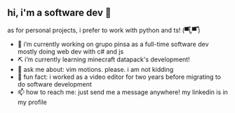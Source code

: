 ## hi, i'm a software dev 👋

as for personal projects, i prefer to work with python and ts! (▀̿Ĺ̯▀̿ ̿)

- 🔭 i’m currently working on grupo pinsa as a full-time software dev mostly doing web dev with c# and js
- ⛏ i’m currently learning minecraft datapack's development!
- 💬 ask me about: vim motions. please. i am not kidding
- 🧲 fun fact: i worked as a video editor for two years before migrating to do software development
- 📫 how to reach me: just send me a message anywhere! my linkedin is in my profile

<!--
if by any chance you're reading this, give steins;watch a watch. i've never seen such a good show in my life. it has jp cliche things, but the general story and generally everything is too great. totally recommended! best, your humble avg dev
-->
